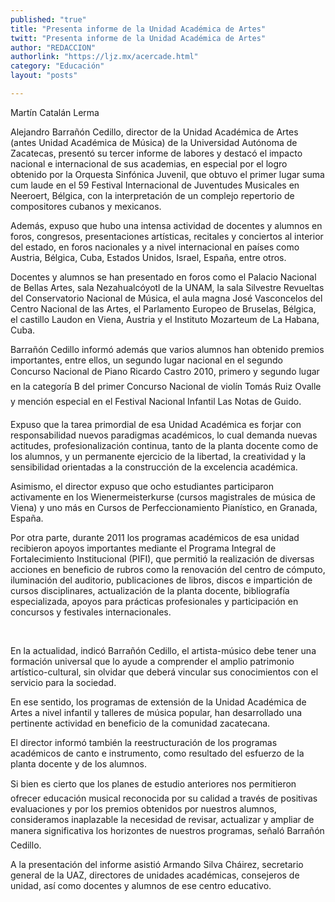 ```yaml
---
published: "true"
title: "Presenta informe de la Unidad Académica de Artes"
twitt: "Presenta informe de la Unidad Académica de Artes"
author: "REDACCION"
authorlink: "https://ljz.mx/acercade.html"
category: "Educación"
layout: "posts"

---
```



  Martín Catalán Lerma



  Alejandro Barrañón Cedillo, director de la Unidad Académica de Artes (antes Unidad Académica de Música) de la Universidad Autónoma de Zacatecas, presentó su tercer informe de labores y destacó el impacto nacional e internacional de sus academias, en especial por el logro obtenido por la Orquesta Sinfónica Juvenil, que obtuvo el primer lugar suma cum laude en el 59 Festival Internacional de Juventudes Musicales en Neeroert, Bélgica, con la interpretación de un complejo repertorio de compositores cubanos y mexicanos.



  Además, expuso que hubo una intensa actividad de docentes y alumnos en foros, congresos, presentaciones artísticas, recitales y conciertos al interior del estado, en foros nacionales y a nivel internacional en países como Austria, Bélgica, Cuba, Estados Unidos, Israel, España, entre otros.



  Docentes y alumnos se han presentado en foros como el Palacio Nacional de Bellas Artes, sala Nezahualcóyotl de la UNAM, la sala Silvestre Revueltas del Conservatorio Nacional de Música, el aula magna José Vasconcelos del Centro Nacional de las Artes, el Parlamento Europeo de Bruselas, Bélgica, el castillo Laudon en Viena, Austria y el Instituto Mozarteum de La Habana, Cuba.



  Barrañón Cedillo informó además que varios alumnos han obtenido premios importantes, entre ellos, un segundo lugar nacional en el segundo Concurso Nacional de Piano Ricardo Castro 2010, primero y segundo lugar en la categoría B del primer Concurso Nacional de violín Tomás Ruiz Ovalle y mención especial en el Festival Nacional Infantil Las Notas de Guido.



  Expuso que la tarea primordial de esa Unidad Académica es forjar con responsabilidad nuevos paradigmas académicos, lo cual demanda nuevas actitudes, profesionalización continua, tanto de la planta docente como de los alumnos, y un permanente ejercicio de la libertad, la creatividad y la sensibilidad orientadas a la construcción de la excelencia académica.



  Asimismo, el director expuso que ocho estudiantes participaron activamente en los Wienermeisterkurse (cursos magistrales de música de Viena) y uno más en Cursos de Perfeccionamiento Pianístico, en Granada, España.



  Por otra parte, durante 2011 los programas académicos de esa unidad recibieron apoyos importantes mediante el Programa Integral de Fortalecimiento Institucional (PIFI), que permitió la realización de diversas acciones en beneficio de rubros como la renovación del centro de cómputo, iluminación del auditorio, publicaciones de libros, discos e impartición de cursos disciplinares, actualización de la planta docente, bibliografía especializada, apoyos para prácticas profesionales y participación en concursos y festivales internacionales.



   



  En la actualidad, indicó Barrañón Cedillo, el artista-músico debe tener una formación universal que lo ayude a comprender el amplio patrimonio artístico-cultural, sin olvidar que deberá vincular sus conocimientos con el servicio para la sociedad.



  En ese sentido, los programas de extensión de la Unidad Académica de Artes a nivel infantil y talleres de música popular, han desarrollado una pertinente actividad en beneficio de la comunidad zacatecana.



  El director informó también la reestructuración de los programas académicos de canto e instrumento, como resultado del esfuerzo de la planta docente y de los alumnos.



  Si bien es cierto que los planes de estudio anteriores nos permitieron ofrecer educación musical reconocida por su calidad a través de positivas evaluaciones y por los premios obtenidos por nuestros alumnos, consideramos inaplazable la necesidad de revisar, actualizar y ampliar de manera significativa los horizontes de nuestros programas, señaló Barrañón Cedillo.



  A la presentación del informe asistió Armando Silva Cháirez, secretario general de la UAZ, directores de unidades académicas, consejeros de unidad, así como docentes y alumnos de ese centro educativo.



   

